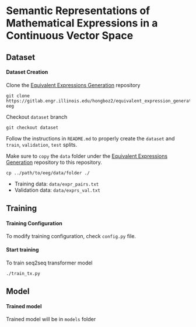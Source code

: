 # Semantic Representations of Mathematical Expressions in a Continuous Vector Space

## Dataset
#### Dataset Creation
Clone the [Equivalent Expressions Generation](https://gitlab.engr.illinois.edu/hongboz2/equivalent_expression_generation) repository
```
git clone https://gitlab.engr.illinois.edu/hongboz2/equivalent_expression_generation.git eeg
```
Checkout `dataset` branch
```
git checkout dataset
```
Follow the instructions in `README.md` to properly create the `dataset` and `train`,
`validation`, `test` splits.

Make sure to `copy` the `data` folder under the
[Equivalent Expressions Generation](https://gitlab.engr.illinois.edu/hongboz2/equivalent_expression_generation)
repository to this repository.
```
cp ../path/to/eeg/data/folder ./
```
* Training data: `data/expr_pairs.txt`
* Validation data: `data/exprs_val.txt`

## Training
#### Training Configuration
To modify training configuration, check `config.py` file.

#### Start training
To train seq2seq transformer model
```
./train_tx.py
```

## Model
#### Trained model
Trained model will be in `models` folder
